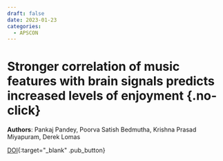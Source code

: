 ```yaml
---
draft: false
date: 2023-01-23 
categories:
  - APSCON
---
```


# Stronger correlation of music features with brain signals predicts increased levels of enjoyment {.no-click}

**Authors**: Pankaj Pandey, Poorva Satish Bedmutha, Krishna Prasad Miyapuram, Derek Lomas

[DOI](https://doi.org/10.1109/APSCON56343.2023.10101229){:target="_blank" .pub_button}